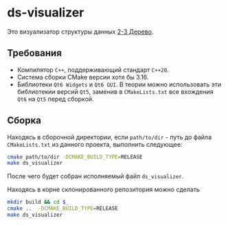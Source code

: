 # ds-visualizer
Это визуализатор структуры данных [2-3 Дерево](docs/2-3-tree.md).
## Требования
+ Компилятор `C++`, поддерживающий стандарт `C++20`.
+ Система сборки CMake версии хотя бы 3.16.
+ Библиотеки `Qt6 Widgets` и `Qt6 GUI`. В теории можно использовать эти библиотекии версий `Qt5`, заменив в `CMakeLists.txt` все вхождения `Qt6` на `Qt5` перед сборкой.
## Сборка
Находясь в сборочной директории, если `path/to/dir` - путь до файла `CMakeLists.txt` из данного проекта, выполнить следующее:
```bash
cmake path/to/dir -DCMAKE_BUILD_TYPE=RELEASE
make ds_visualizer
```
После чего будет собран исполняемый файл `ds_visualizer`.

Находясь в корне склонированного репозитория можно сделать
```bash
mkdir build && cd $_
cmake ..  -DCMAKE_BUILD_TYPE=RELEASE
make ds_visualizer
```
